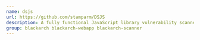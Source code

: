 ```yaml
---
name: dsjs
url: https://github.com/stamparm/DSJS
description: A fully functional JavaScript library vulnerability scanner written in under 100 lines of code.
group: blackarch blackarch-webapp blackarch-scanner
---
```

